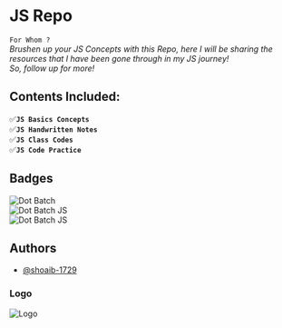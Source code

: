 
# JS Repo

`For Whom ?`\
_Brushen up your JS Concepts with this Repo, here I will be sharing the resources that I have been gone through in my JS journey!_\
_So, follow up for more!_

## Contents Included:

✅__`JS Basics Concepts`__\
✅__`JS Handwritten Notes`__\
✅__`JS Class Codes`__\
✅__`JS Code Practice`__

## Badges

![Dot Batch](https://img.shields.io/badge/JS-Basics-green)\
![Dot Batch JS](https://img.shields.io/badge/JS-Advance-blue.svg)\
![Dot Batch JS](https://img.shields.io/badge/Dot-Batch-blue.svg)




## Authors

- [@shoaib-1729](https://github.com/shoaib-1729/JS_Mastery)


### Logo

![Logo](https://miro.medium.com/v2/resize:fit:828/format:webp/1*3EQ9It94S6iCkFp0CiJK4g.png)

